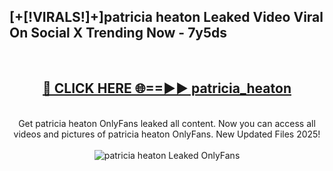 <h2>[+[!VIRALS!]+]patricia heaton Leaked Video Viral On Social X Trending Now - 7y5ds</h2>
<br>
<div align="center">
<h2><a href="https://libra.edu.pl?patricia_heaton" rel="nofollow">🔴 CLICK HERE 🌐==►► patricia_heaton</a></h2>
<br>
Get patricia heaton OnlyFans leaked all content. Now you can access all videos and pictures of patricia heaton OnlyFans. New Updated Files 2025!
<br>
<br>
<a href="https://libra.edu.pl?patricia_heaton" rel="nofollow" data-target="animated-image.originalLink"><img src="https://i.ibb.co.com/WyWwxjT/player-gif2.gif" alt="patricia heaton Leaked OnlyFans" style="max-width: 100%; display: inline-block;" data-target="animated-image.originalImage"></a>
</div>
<br>